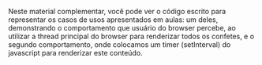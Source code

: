 Neste material complementar, você pode ver o código escrito para representar os casos de usos apresentados em aulas: um deles, demonstrando o comportamento que usuário do browser percebe, ao utilizar a thread principal do browser para renderizar todos os confetes, e o segundo comportamento, onde colocamos um timer (setInterval) do javascript para renderizar este conteúdo.

